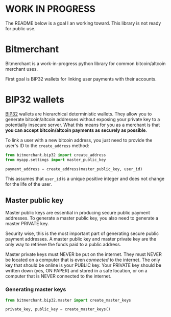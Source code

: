 # WORK IN PROGRESS

The README below is a goal I an working toward. This library is not ready
for public use.

# Bitmerchant
Bitmerchant is a work-in-progress python library for common bitcoin/altcoin
merchant uses.

First goal is BIP32 wallets for linking user payments with their accounts.

# BIP32 wallets

[BIP32](https://github.com/bitcoin/bips/blob/master/bip-0032.mediawiki#)
wallets are hierarchical deterministic wallets. They allow you to generate
bitcoin/altcoin addresses without exposing your private key to a potentially
insecure server. What this means for you as a merchant is that **you can accept
bitcoin/altcoin payments as securely as possible**.

To link a user with a new bitcoin address, you just need to provide the user's
ID to the `create_address` method:

```python
from bitmerchant.bip32 import create_address
from myapp.settings import master_public_key

payment_address = create_address(master_public_key, user_id)
```

This assumes that `user_id` is a unique positive integer and does not change
for the life of the user.

## Master public key

Master public keys are essential in producing secure public payment addresses.
To generate a master public key, you also need to generate a master PRIVATE
key.

Security wise, this is the most important part of generating secure public
payment addresses. A master public key and master private key are the only
way to retrieve the funds paid to a public address.

Master private keys must NEVER be put on the internet. They must NEVER be
located on a computer that is even *connected* to the internet. The only key
that should be online is your PUBLIC key. Your PRIVATE key should be written
down (yes, ON PAPER) and stored in a safe location, or on a computer that is
NEVER connected to the internet.

### Generating master keys

```python
from bitmerchant.bip32.master import create_master_keys

private_key, public_key = create_master_keys()
```
